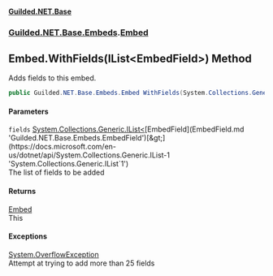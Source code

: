 #### [Guilded.NET.Base](Guilded_NET_Base.md 'Guilded.NET.Base')
### [Guilded.NET.Base.Embeds](Guilded_NET_Base.md#Guilded_NET_Base_Embeds 'Guilded.NET.Base.Embeds').[Embed](Embed.md 'Guilded.NET.Base.Embeds.Embed')
## Embed.WithFields(IList&lt;EmbedField&gt;) Method
Adds fields to this embed.  
```csharp
public Guilded.NET.Base.Embeds.Embed WithFields(System.Collections.Generic.IList<Guilded.NET.Base.Embeds.EmbedField> fields);
```
#### Parameters
<a name='Guilded_NET_Base_Embeds_Embed_WithFields(System_Collections_Generic_IList_Guilded_NET_Base_Embeds_EmbedField_)_fields'></a>
`fields` [System.Collections.Generic.IList&lt;](https://docs.microsoft.com/en-us/dotnet/api/System.Collections.Generic.IList-1 'System.Collections.Generic.IList`1')[EmbedField](EmbedField.md 'Guilded.NET.Base.Embeds.EmbedField')[&gt;](https://docs.microsoft.com/en-us/dotnet/api/System.Collections.Generic.IList-1 'System.Collections.Generic.IList`1')  
The list of fields to be added
  
#### Returns
[Embed](Embed.md 'Guilded.NET.Base.Embeds.Embed')  
This
#### Exceptions
[System.OverflowException](https://docs.microsoft.com/en-us/dotnet/api/System.OverflowException 'System.OverflowException')  
Attempt at trying to add more than 25 fields
